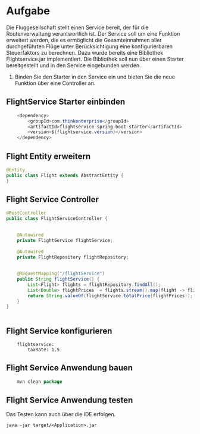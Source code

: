 # Aufgabe 

Die Fluggesellschaft stellt einen Service bereit, der für die Routenverwaltung verantwortlich ist. Der Service soll um eine Funktion erweitert werden, die es ermöglicht die Gesamteinnahmen aller durchgeführten Flüge unter Berücksichtigung eine konfigurierbaren Steuerfaktors zu berechnen. Dazu wurde bereits eine Bibliothek Flightservice.jar implementiert. Die Bibliothek soll nun über einen Starter bereitgestellt und in den Service eingebunden werden.

1. Binden Sie den Starter in den Service ein und bieten Sie die neue Funktion über eine Controller an.



## FlightService Starter einbinden 

```java
	<dependency>
		<groupId>com.thinkenterprise</groupId>
   		<artifactId>flightservice-spring-boot-starter</artifactId>
   		<version>${flightservice.version}</version>
	</dependency>


```



## Flight Entity erweitern 
 

```java
@Entity
public class Flight extends AbstractEntity {
}
```


## Flight Service Controller 

```java
@RestController
public class FlightServiceController {

	
	@Autowired
	private FlightService flightService;
	
	@Autowired
	private FlightRepository flightRepository;
	
	
	@RequestMapping("/flightService")
    public String flightService() {
		List<Flight> flights = flightRepository.findAll();
       	List<Double> flightPrices  = flights.stream().map(flight -> flight.getPrice()).collect(Collectors.toList());
       	return String.valueOf(flightService.totalPrice(flightPrices));
    }
}
    
```
    
## Flight Service konfigurieren 

```
	flightservice:
  		taxRate: 1.5 
```



## Flight Service Anwendung bauen  


```java
	mvn clean package 
```


## Flight Service Anwendung testen   

Das Testen kann auch über die IDE erfolgen. 

```
java -jar target/<Application>.jar 
    
```
